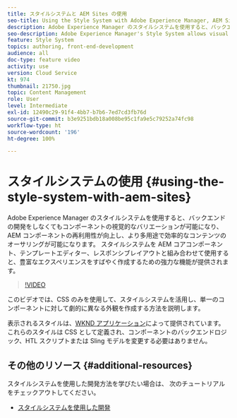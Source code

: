 ```yaml
---
title: スタイルシステムと AEM Sites の使用
seo-title: Using the Style System with Adobe Experience Manager, AEM Sites
description: Adobe Experience Manager のスタイルシステムを使用すると、バックエンドの開発をしなくてもコンポーネントの視覚的なバリエーションが可能になり、AEM コンポーネントの再利用性が向上し、より多用途で効率的なコンテンツのオーサリングが可能になります。 スタイルシステムを AEM コアコンポーネント、テンプレートエディター、レスポンシブレイアウトと組み合わせて使用すると、豊富なエクスペリエンスをすばやく作成するための強力な機能が提供されます。
seo-description: Adobe Experience Manager's Style System allows visual variations of components without back-end development, allowing better re-use of AEM components, and more versatile and efficient content authoring. The Style System, when used in conjunction with AEM's Core Components, template editor, and responsive layout, offers powerful capabilities to quickly compose rich experiences.
feature: Style System
topics: authoring, front-end-development
audience: all
doc-type: feature video
activity: use
version: Cloud Service
kt: 974
thumbnail: 21750.jpg
topic: Content Management
role: User
level: Intermediate
exl-id: 12490c29-91f4-4bb7-b7b6-7ed7cd3fb76d
source-git-commit: b3e9251bdb18a008be95c1fa9e5c79252a74fc98
workflow-type: ht
source-wordcount: '196'
ht-degree: 100%

---
```


# スタイルシステムの使用 {#using-the-style-system-with-aem-sites}

Adobe Experience Manager のスタイルシステムを使用すると、バックエンドの開発をしなくてもコンポーネントの視覚的なバリエーションが可能になり、AEM コンポーネントの再利用性が向上し、より多用途で効率的なコンテンツのオーサリングが可能になります。 スタイルシステムを AEM コアコンポーネント、テンプレートエディター、レスポンシブレイアウトと組み合わせて使用すると、豊富なエクスペリエンスをすばやく作成するための強力な機能が提供されます。

>[!VIDEO](https://video.tv.adobe.com/v/21750?quality=12&learn=on)

このビデオでは、CSS のみを使用して、スタイルシステムを活用し、単一のコンポーネントに対して劇的に異なる外観を作成する方法を説明します。

表示されるスタイルは、[WKND アプリケーション](https://github.com/adobe/aem-guides-wknd)によって提供されています。これらのスタイルは CSS として定義され、コンポーネントのバックエンドロジック、HTL スクリプトまたは Sling モデルを変更する必要はありません。

## その他のリソース {#additional-resources}

スタイルシステムを使用した開発方法を学びたい場合は、 次のチュートリアルをチェックアウトしてください。

* [スタイルシステムを使用した開発](https://experienceleague.adobe.com/docs/experience-manager-learn/getting-started-wknd-tutorial-develop/style-system.html?lang=ja)
